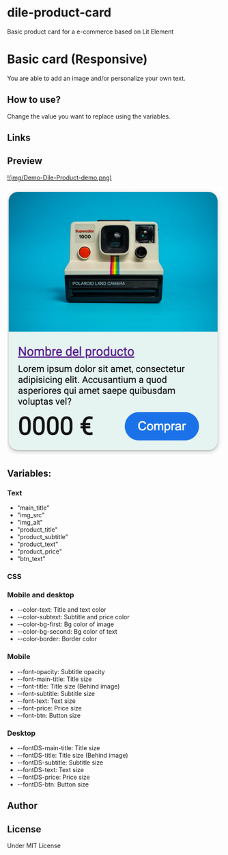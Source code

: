 # dile-product-card
Basic product card for a e-commerce based on Lit Element

# Basic card (Responsive)
You are able to add an image and/or personalize your own text.

## How to use?

Change the value you want to replace using the variables.

## Links



## Preview

[!(img/Demo-Dile-Product-demo.png)](img/Demo-Dile-Product-demo.png )

![image info](Demo-Dile-Product-demo.png)


## Variables:

### Text
- "main_title"
- "img_src"
- "img_alt"
- "product_title"
- "product_subtitle"
- "product_text"
- "product_price"
- "btn_text"

### CSS

### Mobile and desktop

 -  --color-text: Title and text color
-   --color-subtext: Subtitle and price color
-   --color-bg-first: Bg color of image
-   --color-bg-second: Bg color of text
-   --color-border: Border color
  
  ### Mobile
  
-  --font-opacity: Subtitle opacity
-   --font-main-title: Title size
-   --font-title: Title size (Behind image)
-   --font-subtitle: Subtitle size
-   --font-text: Text size
-   --font-price: Price size
-   --font-btn: Button size
  
  ### Desktop
  
-   --fontDS-main-title:  Title size
-   --fontDS-title:  Title size (Behind image)
-   --fontDS-subtitle: Subtitle size
-   --fontDS-text: Text size
-   --fontDS-price: Price size
-   --fontDS-btn: Button size
  
##   Author



## License

Under MIT License